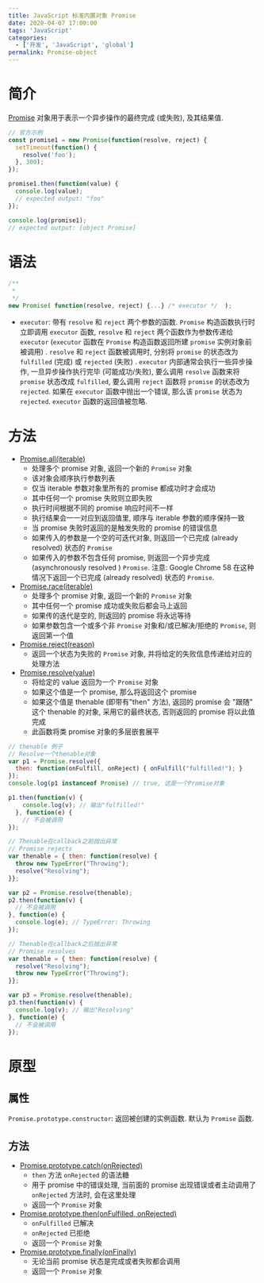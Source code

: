 ```yaml
---
title: JavaScript 标准内置对象 Promise
date: 2020-04-07 17:00:00
tags: 'JavaScript'
categories:
  - ['开发', 'JavaScript', 'global']
permalink: Promise-object
---
```


# 简介

[Promise](https://developer.mozilla.org/zh-CN/docs/Web/JavaScript/Reference/Global_Objects/Promise) 对象用于表示一个异步操作的最终完成 (或失败), 及其结果值.

```js
// 官方示例
const promise1 = new Promise(function(resolve, reject) {
  setTimeout(function() {
    resolve('foo');
  }, 300);
});

promise1.then(function(value) {
  console.log(value);
  // expected output: "foo"
});

console.log(promise1);
// expected output: [object Promise]
```

<!-- more -->

# 语法

```js
/**
 *
 */
new Promise( function(resolve, reject) {...} /* executor */  );
```

- `executor`: 带有 `resolve` 和 `reject` 两个参数的函数. `Promise` 构造函数执行时立即调用 `executor` 函数, `resolve` 和 `reject` 两个函数作为参数传递给 `executor` (`executor` 函数在 `Promise` 构造函数返回所建 `promise` 实例对象前被调用) . `resolve` 和 `reject` 函数被调用时, 分别将 `promise` 的状态改为 `fulfilled` (完成) 或 `rejected` (失败) .  `executor` 内部通常会执行一些异步操作, 一旦异步操作执行完毕 (可能成功/失败), 要么调用 `resolve` 函数来将 `promise` 状态改成 `fulfilled`, 要么调用 `reject` 函数将 `promise` 的状态改为 `rejected`. 如果在 `executor` 函数中抛出一个错误, 那么该 `promise` 状态为 `rejected`. `executor` 函数的返回值被忽略.

# 方法

- [Promise.all(iterable)](https://developer.mozilla.org/zh-CN/docs/Web/JavaScript/Reference/Global_Objects/Promise/all)
  - 处理多个 promise 对象, 返回一个新的 `Promise` 对象
  - 该对象会顺序执行参数列表
  - 仅当 iterable 参数对象里所有的 promise 都成功时才会成功
  - 其中任何一个 promise 失败则立即失败
  - 执行时间根据不同的 promise 响应时间不一样
  - 执行结果会一一对应到返回值里, 顺序与 iterable 参数的顺序保持一致
  - 当 promise 失败时返回的是触发失败的 promise 的错误信息
  - 如果传入的参数是一个空的可迭代对象, 则返回一个已完成 (already resolved) 状态的 `Promise`
  - 如果传入的参数不包含任何 promise, 则返回一个异步完成 (asynchronously resolved   ) `Promise`. 注意: Google Chrome 58 在这种情况下返回一个已完成 (already resolved) 状态的 `Promise`.
- [Promise.race(iterable)](https://developer.mozilla.org/zh-CN/docs/Web/JavaScript/Reference/Global_Objects/Promise/race)
  - 处理多个 promise 对象, 返回一个新的 `Promise` 对象
  - 其中任何一个 promise 成功或失败后都会马上返回
  - 如果传的迭代是空的, 则返回的 promise 将永远等待
  - 如果参数包含一个或多个非 `Promise` 对象和/或已解决/拒绝的 `Promise`, 则返回第一个值
- [Promise.reject(reason)](https://developer.mozilla.org/zh-CN/docs/Web/JavaScript/Reference/Global_Objects/Promise/reject)
  - 返回一个状态为失败的 `Promise` 对象, 并将给定的失败信息传递给对应的处理方法
- [Promise.resolve(value)](https://developer.mozilla.org/zh-CN/docs/Web/JavaScript/Reference/Global_Objects/Promise/resolve)
  - 将给定的 value 返回为一个 `Promise` 对象
  - 如果这个值是一个 promise, 那么将返回这个 promise
  - 如果这个值是 thenable (即带有"then" 方法), 返回的 promise 会 "跟随" 这个 thenable 的对象, 采用它的最终状态, 否则返回的 promise 将以此值完成
  - 此函数将类 promise 对象的多层嵌套展平

```js
// thenable 例子
// Resolve一个thenable对象
var p1 = Promise.resolve({
  then: function(onFulfill, onReject) { onFulfill("fulfilled!"); }
});
console.log(p1 instanceof Promise) // true, 这是一个Promise对象

p1.then(function(v) {
    console.log(v); // 输出"fulfilled!"
  }, function(e) {
    // 不会被调用
});

// Thenable在callback之前抛出异常
// Promise rejects
var thenable = { then: function(resolve) {
  throw new TypeError("Throwing");
  resolve("Resolving");
}};

var p2 = Promise.resolve(thenable);
p2.then(function(v) {
  // 不会被调用
}, function(e) {
  console.log(e); // TypeError: Throwing
});

// Thenable在callback之后抛出异常
// Promise resolves
var thenable = { then: function(resolve) {
  resolve("Resolving");
  throw new TypeError("Throwing");
}};

var p3 = Promise.resolve(thenable);
p3.then(function(v) {
  console.log(v); // 输出"Resolving"
}, function(e) {
  // 不会被调用
});
```

# 原型

## 属性

`Promise.prototype.constructor`: 返回被创建的实例函数.  默认为 `Promise` 函数.

## 方法

- [Promise.prototype.catch(onRejected)](https://developer.mozilla.org/zh-CN/docs/Web/JavaScript/Reference/Global_Objects/Promise/catch)
  - `then` 方法 `onRejected` 的语法糖
  - 用于 promise 中的错误处理, 当前面的 promise 出现错误或者主动调用了 `onRejected` 方法时, 会在这里处理
  - 返回一个 `Promise` 对象
- [Promise.prototype.then(onFulfilled, onRejected)](https://developer.mozilla.org/zh-CN/docs/Web/JavaScript/Reference/Global_Objects/Promise/then)
  - `onFulfilled` 已解决
  - `onRejected` 已拒绝
  - 返回一个 `Promise` 对象
- [Promise.prototype.finally(onFinally)](https://developer.mozilla.org/zh-CN/docs/Web/JavaScript/Reference/Global_Objects/Promise/finally)
  - 无论当前 promise 状态是完成或者失败都会调用
  - 返回一个 `Promise` 对象
